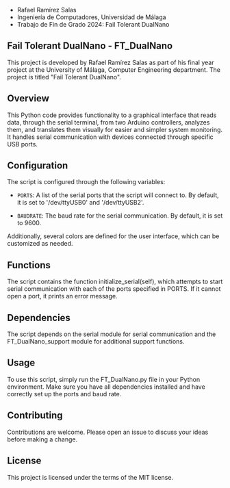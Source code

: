   * Rafael Ramírez Salas
  * Ingeniería de Computadores, Universidad de Málaga
  * Trabajo de Fin de Grado 2024: Fail Tolerant DualNano

## Fail Tolerant DualNano - FT_DualNano

This project is developed by Rafael Ramírez Salas as part of his final year project at the University of Málaga, Computer Engineering department. The project is titled "Fail Tolerant DualNano".

## Overview

This Python code provides functionality to a graphical interface that reads data, through the serial terminal, from two Arduino controllers, analyzes them, and translates them visually for easier and simpler system monitoring. It handles serial communication with devices connected through specific USB ports.

## Configuration

The script is configured through the following variables:

- `PORTS`: A list of the serial ports that the script will connect to. By default, it is set to '/dev/ttyUSB0' and '/dev/ttyUSB2'.

- `BAUDRATE`: The baud rate for the serial communication. By default, it is set to 9600.

Additionally, several colors are defined for the user interface, which can be customized as needed.

## Functions

The script contains the function initialize_serial(self), which attempts to start serial communication with each of the ports specified in PORTS. If it cannot open a port, it prints an error message.

## Dependencies

The script depends on the serial module for serial communication and the FT_DualNano_support module for additional support functions.

## Usage

To use this script, simply run the FT_DualNano.py file in your Python environment. Make sure you have all dependencies installed and have correctly set up the ports and baud rate.

## Contributing

Contributions are welcome. Please open an issue to discuss your ideas before making a change.

## License

This project is licensed under the terms of the MIT license.
